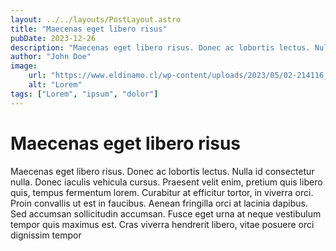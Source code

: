 ```yaml
---
layout: ../../layouts/PostLayout.astro
title: "Maecenas eget libero risus"
pubDate: 2023-12-26
description: "Maecenas eget libero risus. Donec ac lobortis lectus. Nulla id consectetur nulla. Donec iaculis vehicula cursus"
author: "John Doe"
image: 
    url: "https://www.eldinamo.cl/wp-content/uploads/2023/05/02-214116_tef9_tierra-dona-e1683063719800-880x500.jpg"
    alt: "Lorem"
tags: ["Lorem", "ipsum", "dolor"]
---
```


# Maecenas eget libero risus

Maecenas eget libero risus. Donec ac lobortis lectus. Nulla id consectetur nulla. Donec iaculis vehicula cursus. Praesent velit enim, pretium quis libero quis, tempus fermentum lorem. Curabitur at efficitur tortor, in viverra orci. Proin convallis ut est in faucibus. Aenean fringilla orci at lacinia dapibus. Sed accumsan sollicitudin accumsan. Fusce eget urna at neque vestibulum tempor quis maximus est. Cras viverra hendrerit libero, vitae posuere orci dignissim tempor
